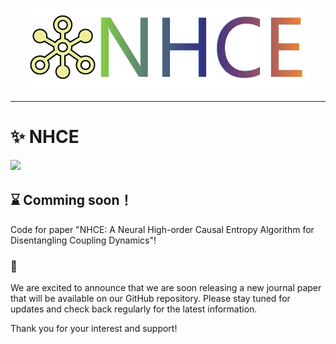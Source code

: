 <p align="center">
  <img src="icon.pdf" />
</p>

---

# ✨ NHCE 
<img src="https://img.shields.io/badge/main-v1.0-blue">

## ⌛ Comming soon！ 

Code for paper "NHCE: A Neural High-order Causal Entropy Algorithm for Disentangling Coupling Dynamics"!

###  📨
We are excited to announce that we are soon releasing a new journal paper that will be available on our GitHub repository. Please stay tuned for updates and check back regularly for the latest information. 

Thank you for your interest and support!
